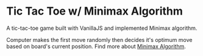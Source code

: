 # Tic Tac Toe w/ Minimax Algorithm
A tic-tac-toe game built with VanillaJS and implemented Minimax algorithm.


Computer makes the first move randomly then decides it's optimum move based on board's current position.
Find more about [Minimax Algorithm](https://en.wikipedia.org/wiki/Minimax).
